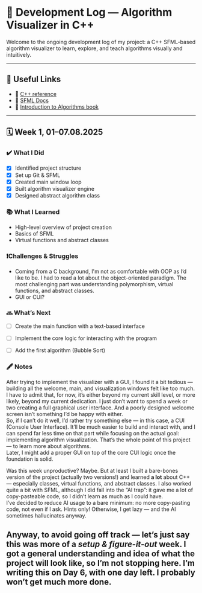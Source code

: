 # 📓 Development Log — Algorithm Visualizer in C++

Welcome to the ongoing development log of my project: a C++ SFML-based algorithm visualizer to learn, explore, and teach algorithms visually and intuitively.

---

## 🔗 Useful Links

- 📁 [C++ reference](https://en.cppreference.com/index.html)
- 📁 [SFML Docs](https://www.sfml-dev.org/documentation/)
- 📘 [Introduction to Algorithms book](https://enos.itcollege.ee/~japoia/algorithms/GT/Introduction_to_algorithms-3rd%20Edition.pdf)


---
## 🗓️ Week 1, 01–07.08.2025

### ✔️ What I Did
- [x] Identified project structure  
- [x] Set up Git & SFML  
- [x] Created main window loop  
- [x] Built algorithm visualizer engine  
- [x] Designed abstract algorithm class  

### 📚 What I Learned
- High-level overview of project creation  
- Basics of SFML  
- Virtual functions and abstract classes  

### ❗️Challenges & Struggles
- Coming from a C background, I'm not as comfortable with OOP as I’d like to be. I had to read a lot about the object-oriented paradigm. The most challenging part was understanding polymorphism, virtual functions, and abstract classes.  
- GUI or CUI?  

### 🔜 What’s Next
- [ ] Create the main function with a text-based interface
- [ ] Implement the core logic for interacting with the program 
- [ ] Add the first algorithm (Bubble Sort) 


### 🖋 Notes
After trying to implement the visualizer with a GUI, I found it a bit tedious — building all the welcome, main, and visualization windows felt like too much. I have to admit that, for now, it’s either beyond my current skill level, or more likely, beyond my current dedication. I just don’t want to spend a week or two creating a full graphical user interface. And a poorly designed welcome screen isn’t something I’d be happy with either.  
So, if I can’t do it well, I’d rather try something else — in this case, a CUI (Console User Interface). It’ll be much easier to build and interact with, and I can spend far less time on that part while focusing on the actual goal: implementing algorithm visualization. That’s the whole point of this project — to learn more about algorithms.  
Later, I might add a proper GUI on top of the core CUI logic once the foundation is solid. 

Was this week unproductive? Maybe. But at least I built a bare-bones version of the project (actually two versions!) and learned **a lot** about C++ — especially classes, virtual functions, and abstract classes. I also worked quite a bit with SFML, although I did fall into the “AI trap”: it gave me a lot of copy-pasteable code, so I didn’t learn as much as I could have.  
I’ve decided to reduce AI usage to a bare minimum: no more copy-pasting code, not even if I ask. Hints only! Otherwise, I get lazy — and the AI sometimes hallucinates anyway.

Anyway, to avoid going off track — let’s just say this was more of a *setup & figure-it-out* week. I got a general understanding and idea of what the project will look like, so I’m not stopping here. I’m writing this on Day 6, with one day left. I probably won’t get much more done.
---

